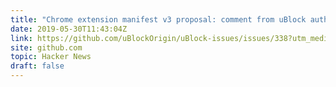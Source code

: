 ```yaml
---
title: "Chrome extension manifest v3 proposal: comment from uBlock author"
date: 2019-05-30T11:43:04Z
link: https://github.com/uBlockOrigin/uBlock-issues/issues/338?utm_medium=RSS&utm_source=hune#issuecomment-496009417
site: github.com
topic: Hacker News
draft: false
---
```

